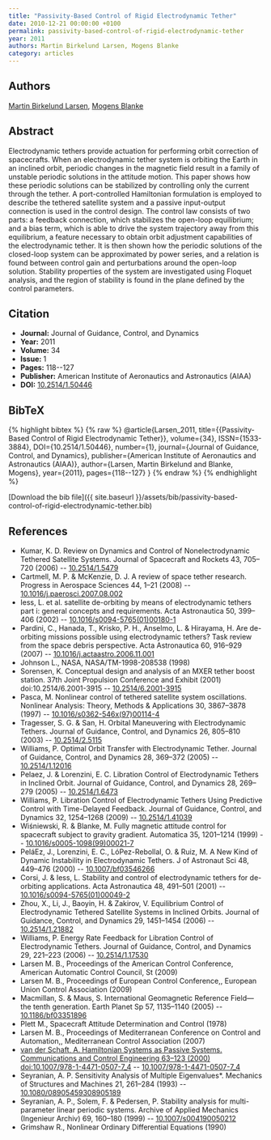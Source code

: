 ```yaml
---
title: "Passivity-Based Control of Rigid Electrodynamic Tether"
date: 2010-12-21 00:00:00 +0100
permalink: passivity-based-control-of-rigid-electrodynamic-tether
year: 2011
authors: Martin Birkelund Larsen, Mogens Blanke
category: articles
---
```

 
## Authors
[Martin Birkelund Larsen](authors/martin-birkelund-larsen), [Mogens Blanke](authors/mogens-blanke)
 
## Abstract
Electrodynamic tethers provide actuation for performing orbit correction of spacecrafts. When an electrodynamic tether system is orbiting the Earth in an inclined orbit, periodic changes in the magnetic field result in a family of unstable periodic solutions in the attitude motion. This paper shows how these periodic solutions can be stabilized by controlling only the current through the tether. A port-controlled Hamiltonian formulation is employed to describe the tethered satellite system and a passive input-output connection is used in the control design. The control law consists of two parts: a feedback connection, which stabilizes the open-loop equilibrium; and a bias term, which is able to drive the system trajectory away from this equilibrium, a feature necessary to obtain orbit adjustment capabilities of the electrodynamic tether. It is then shown how the periodic solutions of the closed-loop system can be approximated by power series, and a relation is found between control gain and perturbations around the open-loop solution. Stability properties of the system are investigated using Floquet analysis, and the region of stability is found in the plane defined by the control parameters.
 
## Citation
- **Journal:** Journal of Guidance, Control, and Dynamics
- **Year:** 2011
- **Volume:** 34
- **Issue:** 1
- **Pages:** 118--127
- **Publisher:** American Institute of Aeronautics and Astronautics (AIAA)
- **DOI:** [10.2514/1.50446](https://doi.org/10.2514/1.50446)
 
## BibTeX
{% highlight bibtex %}
{% raw %}
@article{Larsen_2011,
  title={{Passivity-Based Control of Rigid Electrodynamic Tether}},
  volume={34},
  ISSN={1533-3884},
  DOI={10.2514/1.50446},
  number={1},
  journal={Journal of Guidance, Control, and Dynamics},
  publisher={American Institute of Aeronautics and Astronautics (AIAA)},
  author={Larsen, Martin Birkelund and Blanke, Mogens},
  year={2011},
  pages={118--127}
}
{% endraw %}
{% endhighlight %}
 
[Download the bib file]({{ site.baseurl }}/assets/bib/passivity-based-control-of-rigid-electrodynamic-tether.bib)
 
## References
- Kumar, K. D. Review on Dynamics and Control of Nonelectrodynamic Tethered Satellite Systems. Journal of Spacecraft and Rockets 43, 705–720 (2006) -- [10.2514/1.5479](https://doi.org/10.2514/1.5479)
- Cartmell, M. P. & McKenzie, D. J. A review of space tether research. Progress in Aerospace Sciences 44, 1–21 (2008) -- [10.1016/j.paerosci.2007.08.002](https://doi.org/10.1016/j.paerosci.2007.08.002)
- Iess, L. et al. satellite de-orbiting by means of electrodynamic tethers part i: general concepts and requirements. Acta Astronautica 50, 399–406 (2002) -- [10.1016/s0094-5765(01)00180-1](https://doi.org/10.1016/s0094-5765(01)00180-1)
- Pardini, C., Hanada, T., Krisko, P. H., Anselmo, L. & Hirayama, H. Are de-orbiting missions possible using electrodynamic tethers? Task review from the space debris perspective. Acta Astronautica 60, 916–929 (2007) -- [10.1016/j.actaastro.2006.11.001](https://doi.org/10.1016/j.actaastro.2006.11.001)
- Johnson L., NASA, NASA/TM-1998-208538 (1998)
- Sorensen, K. Conceptual design and analysis of an MXER tether boost station. 37th Joint Propulsion Conference and Exhibit (2001) doi:10.2514/6.2001-3915 -- [10.2514/6.2001-3915](https://doi.org/10.2514/6.2001-3915)
- Pasca, M. Nonlinear control of tethered satellite system oscillations. Nonlinear Analysis: Theory, Methods &amp; Applications 30, 3867–3878 (1997) -- [10.1016/s0362-546x(97)00114-4](https://doi.org/10.1016/s0362-546x(97)00114-4)
- Tragesser, S. G. & San, H. Orbital Maneuvering with Electrodynamic Tethers. Journal of Guidance, Control, and Dynamics 26, 805–810 (2003) -- [10.2514/2.5115](https://doi.org/10.2514/2.5115)
- Williams, P. Optimal Orbit Transfer with Electrodynamic Tether. Journal of Guidance, Control, and Dynamics 28, 369–372 (2005) -- [10.2514/1.12016](https://doi.org/10.2514/1.12016)
- Pelaez, J. & Lorenzini, E. C. Libration Control of Electrodynamic Tethers in Inclined Orbit. Journal of Guidance, Control, and Dynamics 28, 269–279 (2005) -- [10.2514/1.6473](https://doi.org/10.2514/1.6473)
- Williams, P. Libration Control of Electrodynamic Tethers Using Predictive Control with Time-Delayed Feedback. Journal of Guidance, Control, and Dynamics 32, 1254–1268 (2009) -- [10.2514/1.41039](https://doi.org/10.2514/1.41039)
- Wiśniewski, R. & Blanke, M. Fully magnetic attitude control for spacecraft subject to gravity gradient. Automatica 35, 1201–1214 (1999) -- [10.1016/s0005-1098(99)00021-7](https://doi.org/10.1016/s0005-1098(99)00021-7)
- PeláEz, J., Lorenzini, E. C., LóPez-Rebollal, O. & Ruiz, M. A New Kind of Dynamic Instability in Electrodynamic Tethers. J of Astronaut Sci 48, 449–476 (2000) -- [10.1007/bf03546266](https://doi.org/10.1007/bf03546266)
- Corsi, J. & Iess, L. Stability and control of electrodynamic tethers for de-orbiting applications. Acta Astronautica 48, 491–501 (2001) -- [10.1016/s0094-5765(01)00049-2](https://doi.org/10.1016/s0094-5765(01)00049-2)
- Zhou, X., Li, J., Baoyin, H. & Zakirov, V. Equilibrium Control of Electrodynamic Tethered Satellite Systems in Inclined Orbits. Journal of Guidance, Control, and Dynamics 29, 1451–1454 (2006) -- [10.2514/1.21882](https://doi.org/10.2514/1.21882)
- Williams, P. Energy Rate Feedback for Libration Control of Electrodynamic Tethers. Journal of Guidance, Control, and Dynamics 29, 221–223 (2006) -- [10.2514/1.17530](https://doi.org/10.2514/1.17530)
- Larsen M. B., Proceedings of the American Control Conference, American Automatic Control Council, St (2009)
- Larsen M. B., Proceedings of European Control Conference,, European Union Control Association (2009)
- Macmillan, S. & Maus, S. International Geomagnetic Reference Field—the tenth generation. Earth Planet Sp 57, 1135–1140 (2005) -- [10.1186/bf03351896](https://doi.org/10.1186/bf03351896)
- Plett M., Spacecraft Attitude Determination and Control (1978)
- Larsen M. B., Proceedings of Mediterranean Conference on Control and Automation,, Mediterranean Control Association (2007)
- [van der Schaft, A. Hamiltonian Systems as Passive Systems. Communications and Control Engineering 63–123 (2000) doi:10.1007/978-1-4471-0507-7_4](hamiltonian-systems-as-passive-systems) -- [10.1007/978-1-4471-0507-7_4](https://doi.org/10.1007/978-1-4471-0507-7_4)
- Seyranian, A. P. Sensitivity Analysis of Multiple Eigenvalues*. Mechanics of Structures and Machines 21, 261–284 (1993) -- [10.1080/08905459308905189](https://doi.org/10.1080/08905459308905189)
- Seyranian, A. P., Solem, F. & Pedersen, P. Stability analysis for multi-parameter linear periodic systems. Archive of Applied Mechanics (Ingenieur Archiv) 69, 160–180 (1999) -- [10.1007/s004190050212](https://doi.org/10.1007/s004190050212)
- Grimshaw R., Nonlinear Ordinary Differential Equations (1990)

